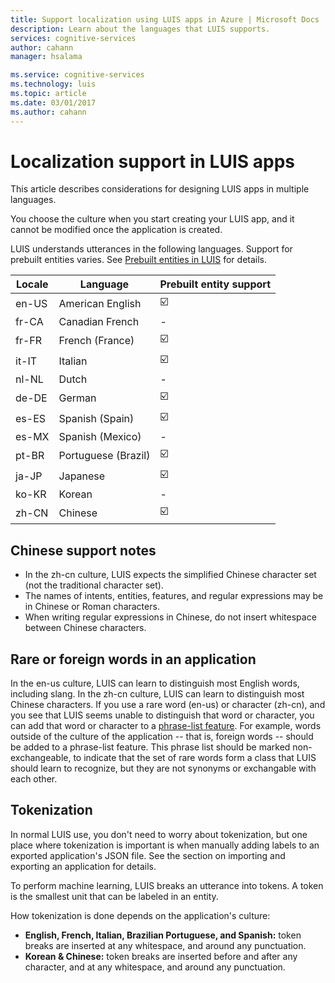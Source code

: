 ```yaml
---
title: Support localization using LUIS apps in Azure | Microsoft Docs 
description: Learn about the languages that LUIS supports.
services: cognitive-services
author: cahann
manager: hsalama

ms.service: cognitive-services
ms.technology: luis
ms.topic: article
ms.date: 03/01/2017
ms.author: cahann
---
```


# Localization support in LUIS apps

This article describes considerations for designing LUIS apps in multiple languages.

You choose the culture when you start creating your LUIS app, and it cannot be modified once the application is created.

LUIS understands utterances in the following languages. Support for prebuilt entities varies. See [Prebuilt entities in LUIS](Pre-builtEntities.md) for details. 

Locale  | Language | Prebuilt entity support |
------| ------- | ------- |
en-US | American English | :ballot_box_with_check:  |
fr-CA | Canadian French |   -   |
fr-FR | French (France) | :ballot_box_with_check: |
it-IT | Italian | :ballot_box_with_check: |
nl-NL | Dutch |  -   |
de-DE | German |  :ballot_box_with_check: |
es-ES | Spanish (Spain) | :ballot_box_with_check: |
es-MX | Spanish (Mexico)|  -   |
pt-BR | Portuguese (Brazil) | :ballot_box_with_check: |
ja-JP | Japanese | :ballot_box_with_check: |
ko-KR | Korean |   -   |
zh-CN | Chinese | :ballot_box_with_check: |



## Chinese support notes

 - In the zh-cn culture, LUIS expects the simplified Chinese character set (not the traditional character set).
 - The names of intents, entities, features, and regular expressions may be in Chinese or Roman characters.
 - When writing regular expressions in Chinese, do not insert whitespace between Chinese characters.

## Rare or foreign words in an application
In the en-us culture, LUIS can learn to distinguish most English words, including slang. In the zh-cn culture, LUIS can learn to distinguish most Chinese characters. If you use a rare word (en-us) or character (zh-cn), and you see that LUIS seems unable to distinguish that word or character, you can add that word or character to a [phrase-list feature](Add-Features.md). For example, words outside of the culture of the application -- that is, foreign words -- should be added to a phrase-list feature. This phrase list should be marked non-exchangeable, to indicate that the set of rare words form a class that LUIS should learn to recognize, but they are not synonyms or exchangable with each other.

## Tokenization
In normal LUIS use, you don't need to worry about tokenization, but one place where tokenization is important is when manually adding labels to an exported application's JSON file. See the section on importing and exporting an application for details.

To perform machine learning, LUIS breaks an utterance into tokens. A token is the smallest unit that can be labeled in an entity.

How tokenization is done depends on the application's culture:

 * **English, French, Italian, Brazilian Portuguese, and Spanish:** token breaks are inserted at
   any whitespace, and around any punctuation.
 * **Korean & Chinese:** token breaks are inserted before and after any
   character, and at any whitespace, and around any punctuation.


